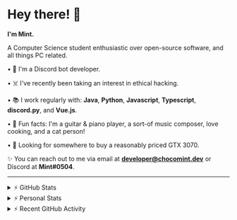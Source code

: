 # Hey there! 👋

**I'm Mint.**

A Computer Science student enthusiastic over open-source software, and all things PC related.

• 👾 I'm a Discord bot developer.

• ☠️ I've recently been taking an interest in ethical hacking.

• 📚 I work regularly with:  **Java**, **Python**, **Javascript**, **Typescript**, **discord.py**, and **Vue.js**.

• 🍛 Fun facts: I'm a guitar & piano player, a sort-of music composer, love cooking, and a cat person!

• 🔎 Looking for somewhere to buy a reasonably priced GTX 3070.

✨ You can reach out to me via email at **developer@chocomint.dev** or Discord at **Mint#0504**.

---

<details>
    <summary>⚡ GitHub Stats</summary>

<img height="185px" align="center" alt="Mint's GitHub Stats" src="https://github-readme-stats-lunarmint.vercel.app/api?username=lunarmint&count_private=true&show_icons=true&hide_title=true&hide_border=true&title_color=00ffdf&icon_color=00ffdf&text_color=141823&bg_color=0,4158d0,c850c0,ffcc70&include_all_commits=false"/>

<img align="center" alt="Mint's Most Used Languages" src="https://github-readme-stats-lunarmint.vercel.app/api/top-langs/?username=lunarmint&hide_title=true&hide_border=true&langs_count=10&layout=compact&title_color=141823&bg_color=0,ffcc70,c850c0,4158d0"/>

</details>

<details>
    <summary>⚡ Personal Stats</summary>

<!--START_SECTION:waka-->
![Profile Views](http://img.shields.io/badge/Profile%20Views-5-blue)

![Lines of code](https://img.shields.io/badge/From%20Hello%20World%20I%27ve%20Written-164131%20lines%20of%20code-blue)

**I'm an Early 🐤** 

```text
🌞 Morning    32 commits     ███░░░░░░░░░░░░░░░░░░░░░░   13.62% 
🌆 Daytime    86 commits     █████████░░░░░░░░░░░░░░░░   36.6% 
🌃 Evening    27 commits     ██░░░░░░░░░░░░░░░░░░░░░░░   11.49% 
🌙 Night      90 commits     █████████░░░░░░░░░░░░░░░░   38.3%

```
📅 **I'm Most Productive on Thursday** 

```text
Monday       65 commits     ███████░░░░░░░░░░░░░░░░░░   27.66% 
Tuesday      23 commits     ██░░░░░░░░░░░░░░░░░░░░░░░   9.79% 
Wednesday    7 commits      ░░░░░░░░░░░░░░░░░░░░░░░░░   2.98% 
Thursday     70 commits     ███████░░░░░░░░░░░░░░░░░░   29.79% 
Friday       38 commits     ████░░░░░░░░░░░░░░░░░░░░░   16.17% 
Saturday     17 commits     █░░░░░░░░░░░░░░░░░░░░░░░░   7.23% 
Sunday       15 commits     █░░░░░░░░░░░░░░░░░░░░░░░░   6.38%

```


📊 **This Week I Spent My Time On** 

```text
```


 Last Updated on 23/08/2021
<!--END_SECTION:waka-->

</details>

<details>
    <summary>⚡ Recent GitHub Activity</summary>

<!--START_SECTION:activity-->
1. 💪 Opened PR [#90](https://github.com/ranimepiracy/chiya/pull/90) in [ranimepiracy/chiya](https://github.com/ranimepiracy/chiya)
2. 🎉 Merged PR [#87](https://github.com/ranimepiracy/chiya/pull/87) in [ranimepiracy/chiya](https://github.com/ranimepiracy/chiya)
3. 🎉 Merged PR [#89](https://github.com/ranimepiracy/chiya/pull/89) in [ranimepiracy/chiya](https://github.com/ranimepiracy/chiya)
4. 💪 Opened PR [#89](https://github.com/ranimepiracy/chiya/pull/89) in [ranimepiracy/chiya](https://github.com/ranimepiracy/chiya)
5. 🎉 Merged PR [#86](https://github.com/ranimepiracy/chiya/pull/86) in [ranimepiracy/chiya](https://github.com/ranimepiracy/chiya)
<!--END_SECTION:activity-->

</details>
